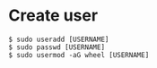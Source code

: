 # Create user
```shell
$ sudo useradd [USERNAME]
$ sudo passwd [USERNAME]
$ sudo usermod -aG wheel [USERNAME]
```
